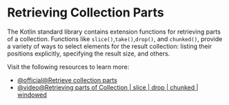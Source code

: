 # Retrieving Collection Parts

The Kotlin standard library contains extension functions for retrieving parts of a collection. Functions like `slice()`,`take()`,`drop()`, and `chunked()`, provide a variety of ways to select elements for the result collection: listing their positions explicitly, specifying the result size, and others.

Visit the following resources to learn more:

- [@official@Retrieve collection parts](https://kotlinlang.org/docs/collection-parts.html)
- [@video@Retrieving parts of Collection | slice | drop | chunked | windowed](https://www.youtube.com/watch?v=mALsyqRUfMI)